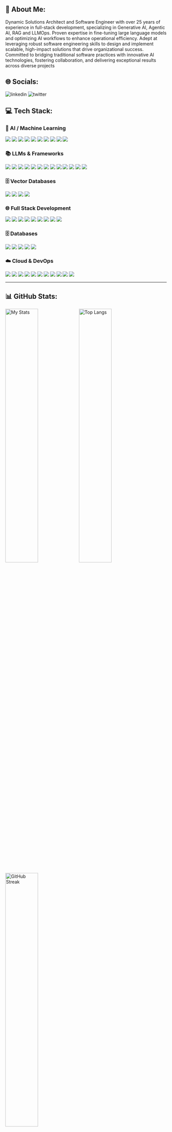 ## 🚀 About Me:
Dynamic Solutions Architect and Software Engineer with over 25 years of experience in full-stack development, specializing in Generative AI, Agentic AI, RAG and LLMOps. Proven expertise in fine-tuning large language models and optimizing AI workflows to enhance operational efficiency. Adept at leveraging robust software engineering skills to design and implement scalable, high-impact solutions that drive organizational success. Committed to bridging traditional software practices with innovative AI technologies, fostering collaboration, and delivering exceptional results across diverse projects


## 🌐 Socials:
<div align="left">
  <img alt="linkedin" src="https://img.shields.io/badge/linkedin-0A66C2?style=for-the-badge&logo=linkedin&logoColor=white"/>
  <img alt="twitter" src="https://img.shields.io/badge/twitter-1DA1F2?style=for-the-badge&logo=twitter&logoColor=white"/>
</div>



## 💻 Tech Stack:

### 🤖 AI / Machine Learning  
<p>
  <img src="https://img.shields.io/badge/TensorFlow-FF6F00?style=for-the-badge&logo=tensorflow&logoColor=white"/>
  <img src="https://img.shields.io/badge/PyTorch-EE4C2C?style=for-the-badge&logo=pytorch&logoColor=white"/>
  <img src="https://img.shields.io/badge/Keras-D00000?style=for-the-badge&logo=keras&logoColor=white"/>
  <img src="https://img.shields.io/badge/scikit--learn-F7931E?style=for-the-badge&logo=scikit-learn&logoColor=white"/>
  <img src="https://img.shields.io/badge/NumPy-013243?style=for-the-badge&logo=numpy&logoColor=white"/>
  <img src="https://img.shields.io/badge/Pandas-150458?style=for-the-badge&logo=pandas&logoColor=white"/>
  <img src="https://img.shields.io/badge/Matplotlib-003366?style=for-the-badge&logo=plotly&logoColor=white"/>
  <img src="https://img.shields.io/badge/Plotly-3F4F75?style=for-the-badge&logo=plotly&logoColor=white"/>
  <img src="https://img.shields.io/badge/OpenCV-5C3EE8?style=for-the-badge&logo=opencv&logoColor=white"/>
  <img src="https://img.shields.io/badge/mlflow-0194E2?style=for-the-badge&logo=mlflow&logoColor=white"/>
</p>

### 📚 LLMs & Frameworks  
<p>
  <img src="https://img.shields.io/badge/OpenAI-412991?style=for-the-badge&logo=openai&logoColor=white"/>
  <img src="https://img.shields.io/badge/Groq-FF6F00?style=for-the-badge&logoColor=white"/>
  <img src="https://img.shields.io/badge/Gemini-4285F4?style=for-the-badge&logo=google&logoColor=white"/>
  <img src="https://img.shields.io/badge/Mistral-2C2D72?style=for-the-badge&logoColor=white"/>
  <img src="https://img.shields.io/badge/HuggingFace-FFAE00?style=for-the-badge&logo=huggingface&logoColor=white"/>
  <img src="https://img.shields.io/badge/LangChain-000000?style=for-the-badge&logo=chainlink&logoColor=white"/>
  <img src="https://img.shields.io/badge/LangGraph-36BCF7?style=for-the-badge&logo=graph&logoColor=white"/>
  <img src="https://img.shields.io/badge/LangSmith-FF1493?style=for-the-badge&logo=smith&logoColor=white"/>
  <img src="https://img.shields.io/badge/N8N-EA4AAA?style=for-the-badge&logo=n8n&logoColor=white"/>
  <img src="https://img.shields.io/badge/CrewAI-FF6F61?style=for-the-badge&logoColor=white"/>
  <img src="https://img.shields.io/badge/AutoGen-5C2D91?style=for-the-badge&logoColor=white"/>
  <img src="https://img.shields.io/badge/Agno%20ADK-%2300BFFF.svg?style=for-the-badge&logo=python&logoColor=white"/>
  <img src="https://img.shields.io/badge/Agentic%20AI-%236f42c1.svg?style=for-the-badge&logo=ai&logoColor=white"/>
</p>

### 🗄️ Vector Databases  
<p>
  <img src="https://img.shields.io/badge/FAISS-3D3D3D?style=for-the-badge&logo=facebook&logoColor=white"/>
  <img src="https://img.shields.io/badge/ChromaDB-EC4899?style=for-the-badge&logoColor=white"/>
  <img src="https://img.shields.io/badge/Pinecone-3776AB?style=for-the-badge&logo=pinecone&logoColor=white"/>
  <img src="https://img.shields.io/badge/AstraDB-311C87?style=for-the-badge&logo=datastax&logoColor=white"/>
</p>

### 🌐 Full Stack Development  
<p>
  <img src="https://img.shields.io/badge/Python-3776AB?style=for-the-badge&logo=python&logoColor=white"/>
  <img src="https://img.shields.io/badge/Java-ED8B00?style=for-the-badge&logo=openjdk&logoColor=white"/>
  <img src="https://img.shields.io/badge/React-61DAFB?style=for-the-badge&logo=react&logoColor=black"/>
  <img src="https://img.shields.io/badge/Node.js-339933?style=for-the-badge&logo=node.js&logoColor=white"/>
  <img src="https://img.shields.io/badge/Flask-000000?style=for-the-badge&logo=flask&logoColor=white"/>
  <img src="https://img.shields.io/badge/FastAPI-009688?style=for-the-badge&logo=fastapi&logoColor=white"/>
  <img src="https://img.shields.io/badge/Spring-6DB33F?style=for-the-badge&logo=spring&logoColor=white"/>
  <img src="https://img.shields.io/badge/Hibernate-59666C?style=for-the-badge&logo=hibernate&logoColor=white"/>
  <img src="https://img.shields.io/badge/Bootstrap-7952B3?style=for-the-badge&logo=bootstrap&logoColor=white"/>
</p>

### 🗄️ Databases  
<p>
  <img src="https://img.shields.io/badge/MySQL-4479A1?style=for-the-badge&logo=mysql&logoColor=white"/>
  <img src="https://img.shields.io/badge/SQLite-003B57?style=for-the-badge&logo=sqlite&logoColor=white"/>
  <img src="https://img.shields.io/badge/Oracle-F80000?style=for-the-badge&logo=oracle&logoColor=white"/>
  <img src="https://img.shields.io/badge/MongoDB-47A248?style=for-the-badge&logo=mongodb&logoColor=white"/>
  <img src="https://img.shields.io/badge/MsSQL-CC2927?style=for-the-badge&logo=microsoftsqlserver&logoColor=white"/>
</p>

### ☁️ Cloud & DevOps  
<p>
  <img src="https://img.shields.io/badge/AWS-FF9900?style=for-the-badge&logo=amazonaws&logoColor=white"/>
  <img src="https://img.shields.io/badge/Azure-0078D4?style=for-the-badge&logo=microsoftazure&logoColor=white"/>
  <img src="https://img.shields.io/badge/GCP-4285F4?style=for-the-badge&logo=googlecloud&logoColor=white"/>
  <img src="https://img.shields.io/badge/Docker-2496ED?style=for-the-badge&logo=docker&logoColor=white"/>
  <img src="https://img.shields.io/badge/Kubernetes-326CE5?style=for-the-badge&logo=kubernetes&logoColor=white"/>
  <img src="https://img.shields.io/badge/Minikube-326CE5?style=for-the-badge&logo=kubernetes&logoColor=white"/>
  <img src="https://img.shields.io/badge/GitOps-F05032?style=for-the-badge&logo=git&logoColor=white"/>
  <img src="https://img.shields.io/badge/ArgoCD-FC6D26?style=for-the-badge&logo=argo&logoColor=white"/>
  <img src="https://img.shields.io/badge/Jenkins-D24939?style=for-the-badge&logo=jenkins&logoColor=white"/>
  <img src="https://img.shields.io/badge/CircleCI-343434?style=for-the-badge&logo=circleci&logoColor=white"/>
  <img src="https://img.shields.io/badge/GitHub_Actions-2088FF?style=for-the-badge&logo=githubactions&logoColor=white"/>
</p>

---



## 📊  GitHub Stats:
<img alt="My Stats" align="left" width="45%" src="https://github-readme-stats.vercel.app/api?username=satishpolasi&show_icons=true&theme=dark"/>

<img alt="Top Langs" align="left" width="45%" src="https://github-readme-stats.vercel.app/api/top-langs/?username=satishpolasi&layout=compact&theme=dark"/>

<img alt="GitHub Streak" align="left" width="45%" src="https://streak-stats.demolab.com/?user=satishpolasi&theme=dark"/>
